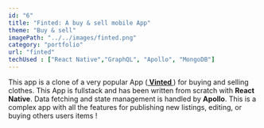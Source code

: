 ```yaml
---
id: "6"
title: "Finted: A buy & sell mobile App"
theme: "Buy & sell"
imagePath: "../../images/finted.png"
category: "portfolio"
url: "finted"
techUsed : ["React Native","GraphQL", "Apollo", "MongoDB"]
---
```


This app is a clone of a very popular App (**[ Vinted ](https://www.vinted.com)**) for buying and selling clothes. This App is fullstack and has been written from scratch with **React Native**. Data fetching and state management is handled by **Apollo**. This is a complex app with all the features for publishing new listings, editing, or buying others users items ! 
